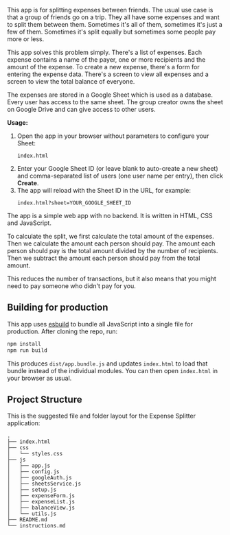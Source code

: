 This app is for splitting expenses between friends.
The usual use case is that a group of friends go on a trip. They all have some expenses and want to split them between them.
Sometimes it's all of them, sometimes it's just a few of them. Sometimes it's split equally but sometimes some people pay more or less.

This app solves this problem simply.
There's a list of expenses. Each expense contains a name of the payer, one or more recipients and the amount of the expense.
To create a new expense, there's a form for entering the expense data.
There's a screen to view all expenses and a screen to view the total balance of everyone.

The expenses are stored in a Google Sheet which is used as a database. Every user has access to the same sheet.
The group creator owns the sheet on Google Drive and can give access to other users.

**Usage:**

1. Open the app in your browser without parameters to configure your Sheet:
   ```
   index.html
   ```
2. Enter your Google Sheet ID (or leave blank to auto-create a new sheet) and comma-separated list of users (one user name per entry), then click **Create**.
3. The app will reload with the Sheet ID in the URL, for example:
   ```
   index.html?sheet=YOUR_GOOGLE_SHEET_ID
   ```

The app is a simple web app with no backend. It is written in HTML, CSS and JavaScript.

To calculate the split, we first calculate the total amount of the expenses. Then we calculate the amount each person should pay.
The amount each person should pay is the total amount divided by the number of recipients.
Then we subtract the amount each person should pay from the total amount.

This reduces the number of transactions, but it also means that you might need to pay someone who didn't pay for you.

## Building for production

This app uses [esbuild](https://esbuild.github.io/) to bundle all JavaScript into a single file for production.
After cloning the repo, run:

```bash
npm install
npm run build
```

This produces `dist/app.bundle.js` and updates `index.html` to load that bundle instead of the individual modules.
You can then open `index.html` in your browser as usual.

## Project Structure

This is the suggested file and folder layout for the Expense Splitter application:

```
.
├── index.html
├── css
│   └── styles.css
├── js
│   ├── app.js
│   ├── config.js
│   ├── googleAuth.js
│   ├── sheetsService.js
│   ├── setup.js
│   ├── expenseForm.js
│   ├── expenseList.js
│   ├── balanceView.js
│   └── utils.js
├── README.md
└── instructions.md
```